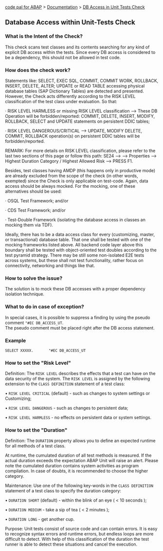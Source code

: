 [code pal for ABAP](../../README.md) > [Documentation](../check_documentation.md) > [DB Access in Unit Tests Check](db-access-in-ut.md)

## Database Access within Unit-Tests Check

### What is the Intent of the Check?

This check scans test classes and its contents searching for any kind of explicit DB access within the tests. Since every DB access is considered to be a dependency, this should not be allowed in test code.

### How does the check work?

Statements like: SELECT, EXEC SQL, COMMIT, COMMIT WORK, ROLLBACK, INSERT, DELETE, ALTER; UPDATE or READ TABLE accessing physical database tables (SAP Dictionary Tables) are detected and presented. However, the Check acts differently according to the RISK LEVEL classification of the test class under evaluation. So that:
	
  · RISK LEVEL HARMLESS or missing RISK LEVEL classification --> These DB Operation will be forbidden/reported: COMMIT, DELETE, INSERT, MODIFY, ROLLBACK, SELECT and UPDATE statements on persistent DDIC tables;
  
  · RISK LEVEL DANGEROUS/CRITICAL --> UPDATE, MODIFY DELETE, COMMIT, ROLLBACK operation(s) on persistent DDIC tables will be forbidden/reported.

REMARK: For more details on RISK LEVEL classification, please refer to the last two sections of this page or follow this path: SE24 --> <Open any Test Class> --> Properties --> Highest Duration Category / Highest Allowed Risk --> PRESS F1.

Besides, test classes having AMDP (this happens only in productive mode) are already excluded from the scope of the check (in other words, exempted) since the Check is only applicable on test-code. Again, data access should be always mocked. For the mocking, one of these alternatives should be used:

  · OSQL Test Framework; and/or

  · CDS Test Framework; and/or

  · Test-Double Framework (isolating the database access in classes an mocking them via TDF).
  
Ideally, there has to be a data access class for every (customizing, master, or transactional) database table. That one shall be tested with one of the mocking frameworks listed above. All backend code layer above this boundary shall be tested with object-oriented test doubles according to the test pyramid strategy. There may be still some non-isolated E2E tests across systems, but these shall not test functionality, rather focus on connectivity, networking and things like that.  
  
### How to solve the issue?

The solution is to mock these DB accesses with a proper dependency isolation technique.

### What to do in case of exception?

In special cases, it is possible to suppress a finding by using the pseudo comment `"#EC DB_ACCESS_UT`.  
The pseudo comment must be placed right after the DB access statement.

### Example

```abap
SELECT XXXXX.       "#EC DB_ACCESS_UT
```
### How to set the "Risk Level"
Definition: The `RISK LEVEL` describes the effects that a test can have on the data security of the system.
The `RISK LEVEL` is assigned by the following extension to the `CLASS DEFINITION` statement of a test class:

•	`RISK LEVEL CRITICAL` (default) - such as changes to system settings or Customizing;

•	`RISK LEVEL DANGEROUS`          - such as changes to persistent data;

•	 `RISK LEVEL HARMLESS`          - no effects on persistent data or system settings.


### How to set the "Duration"
Definition: The `DURATION` property allows you to define an expected runtime for all methods of a test class.

At runtime, the cumulated duration of all test methods is measured. If the actual duration exceeds the expectation ABAP Unit will raise an alert.
Please note the cumulated duration contains system activities as program compilation. In case of doubts, it is recommended to choose the higher category.

Maintenance: Use one of the following key-words in the `CLASS DEFINITION` statement of a test class to specify the duration category:

•	`DURATION SHORT` (default) - within the blink of an eye ( < 10 seconds );

•	`DURATION MEDIUM`          - take a sip of tea ( < 2 minutes );

•	`DURATION LONG`            - get another cup.

Purpose: Unit tests consist of source code and can contain errors. It is easy to recognize syntax errors and runtime errors, but endless loops are more difficult to detect.
With help of this classification of the duration the test runner is able to detect these situations and cancel the execution.
